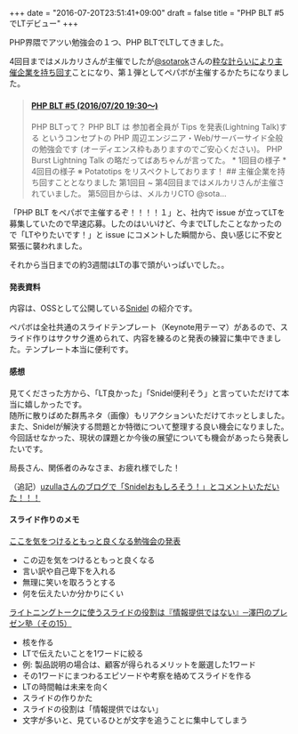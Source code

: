 +++
date = "2016-07-20T23:51:41+09:00"
draft = false
title = "PHP BLT #5でLTデビュー"
+++

PHP界隈でアツい勉強会の１つ、PHP BLTでLTしてきました。

<!--more-->

4回目まではメルカリさんが主催でしたが<a href="https://twitter.com/sotarok" target="_blank">@sotarok</a>さんの<a href="https://twitter.com/sotarok/status/740847489310461952" target="_blank">粋な計らいにより主催企業を持ち回す</a>ことになり、第１弾としてペパボが主催するかたちになりました。

 
<blockquote class="embedly-card" data-card-key="916e111541fe433792c1330eb7eba55b" data-card-type="article-full"><h4><a href="http://phpblt.connpass.com/event/35070/">PHP BLT #5 (2016/07/20 19:30〜)</a></h4><p>PHP BLTって？ PHP BLT は 参加者全員が Tips を発表(Lightning Talk)する というコンセプトの PHP 周辺エンジニア・Web/サーバーサイド全般の勉強会です (オーディエンス枠もありますのでご安心ください)。 PHP Burst Lightning Talk の略だってばあちゃんが言ってた。 * 1回目の様子 * 4回目の様子 ※ Potatotips をリスペクトしております！ ## 主催企業を持ち回すこととなりました 第1回目 ~ 第4回目まではメルカリさんが主催されていました。 第5回目からは、メルカリCTO @sota...</p></blockquote>
<script async src="//cdn.embedly.com/widgets/platform.js" charset="UTF-8"></script>

  
「PHP BLT をペパボで主催するぞ！！！！１」と、社内で issue が立ってLTを募集していたので早速応募。したのはいいけど、今までLTしたことなかったので「LTやりたいです！」と issue にコメントした瞬間から、良い感じに不安と緊張に襲われました。

それから当日までの約3週間はLTの事で頭がいっぱいでした。。

#### 発表資料

内容は、OSSとして公開している<a href="https://github.com/ackintosh/snidel/" target="_blank">Snidel</a> の紹介です。

<script async class="speakerdeck-embed" data-id="9cb6a1eb77c145eba36301b9f21c26c3" data-ratio="1.77777777777778" src="//speakerdeck.com/assets/embed.js"></script>

ペパボは全社共通のスライドテンプレート（Keynote用テーマ）があるので、スライド作りはサクサク進められて、内容を練るのと発表の練習に集中できました。テンプレート本当に便利です。


#### 感想

見てくださった方から、「LT良かった」「Snidel便利そう」と言っていただけて本当に嬉しかったです。  
随所に散りばめた群馬ネタ（画像）もリアクションいただけてホッとしました。  
また、Snidelが解決する問題とか特徴について整理する良い機会になりました。今回話せなかった、現状の課題とか今後の展望についても機会があったら発表したいです。

局長さん、関係者のみなさま、お疲れ様でした！


（追記）<a href="http://uzulla.hateblo.jp/entry/2016/07/21/012002" target="_blank">uzullaさんのブログで「Snidelおもしろそう！」とコメントいただいた！！！</a>


#### スライド作りのメモ

<a href="http://blog.shin1x1.com/entry/improve-the-presentation-skills-for-beginners" target="_blank">ここを気をつけるともっと良くなる勉強会の発表</a>

- この辺を気をつけるともっと良くなる
 - 言い訳や自己卑下を入れる
 - 無理に笑いを取ろうとする
 - 何を伝えたいか分かりにくい


<a href="https://codeiq.jp/magazine/2014/12/19597/" target="_blank">ライトニングトークに使うスライドの役割は『情報提供ではない』─澤円のプレゼン塾（その15）</a>

- 核を作る
 - LTで伝えたいことを1ワードに絞る
 - 例: 製品説明の場合は、顧客が得られるメリットを厳選した1ワード
 - その1ワードにまつわるエピソードや考察を絡めてスライドを作る
 - LTの時間軸は未来を向く
- スライドの作りかた
 - スライドの役割は「情報提供ではない」
 - 文字が多いと、見ているひとが文字を追うことに集中してしまう





